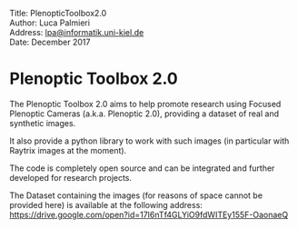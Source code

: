 Title: PlenopticToolbox2.0  
Author: Luca Palmieri  
Address: lpa@informatik.uni-kiel.de  
Date:	December 2017

# Plenoptic Toolbox 2.0
The Plenoptic Toolbox 2.0 aims to help promote research using Focused Plenoptic Cameras (a.k.a. Plenoptic 2.0), 
providing a dataset of real and synthetic images.

It also provide a python library to work with such images (in particular with Raytrix images at the moment).

The code is completely open source and can be integrated and further developed for research projects.

The Dataset containing the images (for reasons of space cannot be provided here) is available at the following address:
https://drive.google.com/open?id=17I6nTf4GLYiO9fdWITEy155F-OaonaeQ
